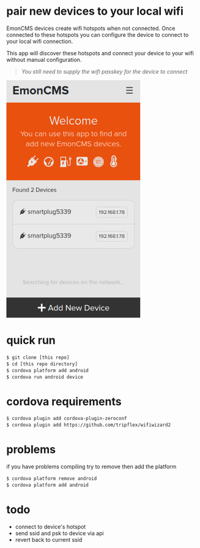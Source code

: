 # pair new devices to your local wifi

EmonCMS devices create wifi hotspots when not connected. Once connected to these hotspots you can configure the device to connect to your local wifi connection.

This app will discover these hotspots and connect your device to your wifi without manual configuration.

> _You still need to supply the wifi passkey for the device to connect_

[<img src="screenshot.png?raw=true" width="350"/>](screenshot.png?raw=true)


# quick run
```bash
$ git clone [this repo]
$ cd [this repo directory]
$ cordova platform add android
$ cordova run android device
```

# cordova requirements
```bash
$ cordova plugin add cordova-plugin-zeroconf
$ cordova plugin add https://github.com/tripflex/wifiwizard2
```

# problems
if you have problems compiling try to remove then add the platform
```bash
$ cordova platform remove android
$ cordova platform add android
```

# todo
- connect to device's hotspot
- send ssid and psk to device via api
- revert back to current ssid
